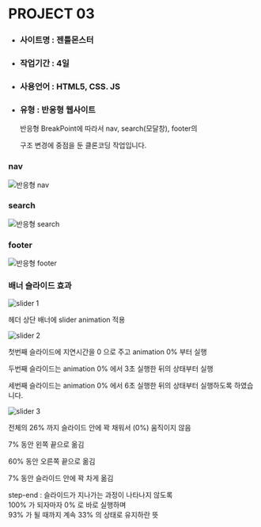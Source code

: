 # PROJECT 03


+ ### 사이트명 : 젠틀몬스터
+ ### 작업기간 : 4일
+ ### 사용언어 : HTML5, CSS. JS
+ ### 유형 : 반응형 웹사이트


  반응형 BreakPoint에 따라서 nav, search(모달창), footer의

  구조 변경에 중점을 둔 클론코딩 작업입니다.


### nav
![반응형 nav](https://github.com/user-attachments/assets/58eeb3ed-a00e-42f0-9a67-c8c52b87c1c0)


### search
![반응형 search](https://github.com/user-attachments/assets/bfa5aec3-cb78-4c1d-8f71-c264dfb717ba)


### footer
![반응형 footer](https://github.com/user-attachments/assets/876df482-f41b-4a19-ae34-d8f1c354faed)


### 배너 슬라이드 효과
![slider 1](https://github.com/user-attachments/assets/a2d9cada-4ebf-47ad-a5e0-e54fcbece4ec)

헤더 상단 배너에 slider animation 적용


![slider 2](https://github.com/user-attachments/assets/471de185-cb46-4df5-ba84-5f0e4c916f65)


첫번째 슬라이드에 지연시간을 0 으로 주고 animation 0% 부터 실행

두번째 슬라이드는 animation 0% 에서 3초 실행한 뒤의 상태부터 실행

세번째 슬라이드는 animation 0% 에서 6초 실행한 뒤의 상태부터 실행하도록 하였습니다.

![slider 3](https://github.com/user-attachments/assets/64d2874c-3874-492f-bd19-aeacced3627a)


전체의 26% 까지 슬라이드 안에 꽉 채워서 (0%) 움직이지 않음

7% 동안 왼쪽 끝으로 옮김

60% 동안 오른쪽 끝으로 옮김

7% 동안 슬라이드 안에 꽉 차게 옮김


step-end : 슬라이드가 지나가는 과정이 나타나지 않도록<br/>
100% 가 되자마자 0% 로 바로 실행하며<br>
93% 가 될 때까지 계속 33% 의 상태로 유지하란 뜻
  
